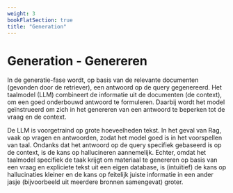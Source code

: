```yaml
---
weight: 3
bookFlatSection: true
title: "Generation"
---
```


# Generation - Genereren

In de generatie-fase wordt, op basis van de relevante documenten (gevonden door de retriever), een antwoord op de query gegenereerd. Het taalmodel (LLM) combineert de informatie uit de documenten (de context), om een goed onderbouwd antwoord te formuleren. Daarbij wordt het model geïnstrueerd om zich in het genereren van een antwoord te beperken tot de vraag en de context.

De LLM is voorgetraind op grote hoeveelheden tekst. In het geval van Rag, vaak op vragen en antwoorden, zodat het model goed is in het voorspellen van taal. Ondanks dat het antwoord op de query specifiek gebaseerd is op de context, is de kans op hallucineren aannemelijk. Echter, omdat het taalmodel specifiek de taak krijgt om materiaal te genereren op basis van een vraag en expliciete tekst uit een eigen database, is (intuïtief) de kans op hallucinaties kleiner en de kans op feitelijk juiste informatie in een ander jasje (bijvoorbeeld uit meerdere bronnen samengevat) groter.
